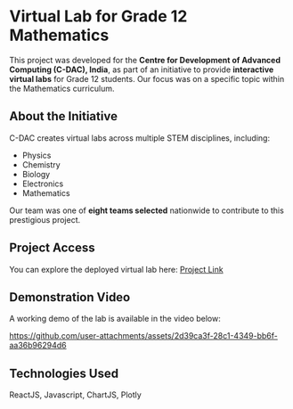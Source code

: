 # Virtual Lab for Grade 12 Mathematics

This project was developed for the **Centre for Development of Advanced Computing (C-DAC), India**, as part of an initiative to provide **interactive virtual labs** for Grade 12 students. Our focus was on a specific topic within the Mathematics curriculum.

## About the Initiative

C-DAC creates virtual labs across multiple STEM disciplines, including:

- Physics  
- Chemistry  
- Biology  
- Electronics  
- Mathematics  

Our team was one of **eight teams selected** nationwide to contribute to this prestigious project.

## Project Access

You can explore the deployed virtual lab here: [Project Link](https://cdac-ecru.vercel.app/)

## Demonstration Video

A working demo of the lab is available in the video below:

https://github.com/user-attachments/assets/2d39ca3f-28c1-4349-bb6f-aa36b96294d6

## Technologies Used

ReactJS, Javascript, ChartJS, Plotly




